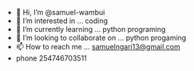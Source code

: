 - 👋 Hi, I’m @samuel-wambui
- 👀 I’m interested in ... coding
- 🌱 I’m currently learning ... python programing
- 💞️ I’m looking to collaborate on ... python progaming
- 📫 How to reach me ... samuelngari13@gmail.com
- phone 254746703511

<!---
samuel-wambui/samuel-wambui is a ✨ special ✨ repository because its `README.md` (this file) appears on your GitHub profile.
You can click the Preview link to take a look at your changes.
--->
